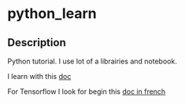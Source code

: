 # python_learn

## Description

Python tutorial. I use lot of a librairies and notebook.

I learn with this [doc](https://github.com/jakevdp/PythonDataScienceHandbook/tree/master/notebooks)

For Tensorflow I look for begin this [doc in french](https://developers.google.com/machine-learning/crash-course/exercises?hl=fr)
